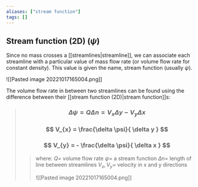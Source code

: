 ```yaml
---
aliases: ["stream function"]
tags: []
---
```


## Stream function (2D) ($\psi$)

Since no mass crosses a [[streamlines|streamline]], we can associate each streamline with a particular value of mass flow rate (or volume flow rate for constant density). This value is given the name, stream function (usually $\psi$).

![[Pasted image 20221017165004.png]]

The volume flow rate in between two streamlines can be found using the difference between their [[stream function (2D)|stream function]]s:

> ### $$ \Delta \psi = Q\Delta n = V_{x} \Delta y - V_{y} \Delta x $$ 
> ### $$ V_{x} = \frac{\delta \psi}{ \delta y } $$
> ### $$ V_{y} = - \frac{\delta \psi}{ \delta x } $$
>> where:
>> $Q=$ volume flow rate
>> $\psi=$ a stream function
>> $\Delta n=$ length of line between streamlines
>> $V_{x},V_{y}=$ velocity in x and y directions
>> 
>> ![[Pasted image 20221017165004.png]]